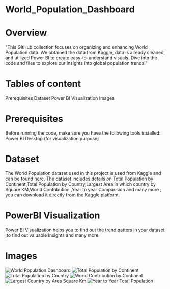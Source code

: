 # World_Population_Dashboard

# Overview
"This GitHub collection focuses on organizing and enhancing World Population data. We obtained the data from Kaggle, data is already cleaned, and utilized Power BI to create easy-to-understand visuals. Dive into the code and files to explore our insights into global population trends!"

# Tables of content
Prerequisites 
Dataset 
Power BI Visualization
Images

# Prerequisites
Before running the code, make sure you have the following tools installed:
Power BI Desktop (for visualization purpose)

# Dataset
The World Population dataset used in this project is used from Kaggle and can be found here. The dataset includes details on Total Population by Continent,Total Population by Country,Largest Area in which country by Square KM,World Contribution ,Year to year Comparision and many more ; you can download it directly from the Kaggle platform.

# PowerBI Visualization
Power Bi Visualization helps you to find out the trend patters in your dataset ,to find out valuable Insights and many more

# Images
![World Population Dashboard](https://github.com/SakaataGintoki/World_Population_Dashboard/assets/107795560/cfe6de24-023f-4761-b1b9-a9b0d97f5ff0)
![Total Population by Continent](https://github.com/SakaataGintoki/World_Population_Dashboard/assets/107795560/62cb04a3-c274-470c-a20b-6e9b3afb3541)
![Total Population by Country](https://github.com/SakaataGintoki/World_Population_Dashboard/assets/107795560/097b906a-4a92-4be2-969e-18444f785cf9)
![World Contribution by Continent](https://github.com/SakaataGintoki/World_Population_Dashboard/assets/107795560/2b5d6a45-e8c0-4e4a-a950-f50a04eb0796)
![Largest Country by Area Square Km](https://github.com/SakaataGintoki/World_Population_Dashboard/assets/107795560/2e8087eb-6c18-4c8f-8191-7bdec1b45e07)
![Year to Year Total Population](https://github.com/SakaataGintoki/World_Population_Dashboard/assets/107795560/d71af5ee-cc1e-4b48-a3dc-10ef8e3f591a)

